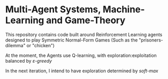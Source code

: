 # Multi-Agent Systems, Machine-Learning and Game-Theory

This repository contains code built around Reinforcement Learning agents designed to play Symmetric Normal-Form Games
(Such as the "prisoners-dilemma" or "chicken")

At the moment, the Agents use Q-learning, with exploration:exploitation balanced by _ε-greedy_

In the next iteration, I intend to have exploration determined by _soft-max_


